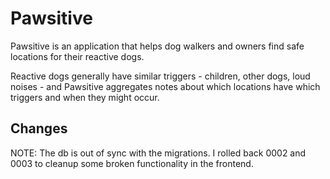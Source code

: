 # Pawsitive

Pawsitive is an application that helps dog walkers and owners find safe locations for their reactive dogs.

Reactive dogs generally have similar triggers - children, other dogs, loud noises - and Pawsitive aggregates notes about which locations have which triggers and when they might occur.

## Changes

NOTE: The db is out of sync with the migrations. I rolled back 0002 and 0003 to cleanup some broken functionality in the frontend.


